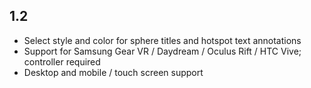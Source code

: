 ## 1.2

- Select style and color for sphere titles and hotspot text annotations 
- Support for Samsung Gear VR / Daydream / Oculus Rift / HTC Vive; controller required
- Desktop and mobile / touch screen support

